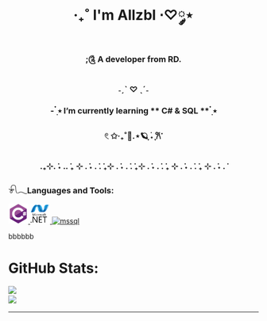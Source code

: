 <h1 align="center"> ‧₊˚  I'm Allzbl ⋅♡༘⋆ </h1>
<h3 align="center">;༊ A developer from RD.</h3>
<h3 align="center">˗ˏˋ ♡ ˎˊ˗ </h3>

<h3 align="center">- ๋࣭ ⭑ I’m currently learning ** C# & SQL ** ๋࣭ ⭑</h3>

<h3 align="center">𓏲 ✩‧₊˚🎐.⋆🪐ִֶָ ࣪˖ ִֶָ𐙚་</h3>

<h3 align="center">.₊⊹. ݁˖ .. ݁₊ ⊹ . ݁˖ . ݁. ݁₊⊹ . ݁˖ . ݁. ݁₊⊹ . ݁˖ . ݁. ݁₊ ⊹ . ݁˖ . ݁. ݁₊ ⊹ . ݁˖ . ݁</h3>
<h3 align="left">𓍯𓂃Languages and Tools:</h3>
<p align="left"> <a href="https://www.w3schools.com/cs/" target="_blank" rel="noreferrer"> <img src="https://raw.githubusercontent.com/devicons/devicon/master/icons/csharp/csharp-original.svg" alt="csharp" width="40" height="40"/> </a> <a href="https://dotnet.microsoft.com/" target="_blank" rel="noreferrer"> <img src="https://raw.githubusercontent.com/devicons/devicon/master/icons/dot-net/dot-net-original-wordmark.svg" alt="dotnet" width="40" height="40"/> </a> <a href="https://www.microsoft.com/en-us/sql-server" target="_blank" rel="noreferrer"> <img src="https://www.svgrepo.com/show/303229/microsoft-sql-server-logo.svg" alt="mssql" width="40" height="40"/> </a> </p>


bbbbbb
#  GitHub Stats:
![](https://github-readme-stats.vercel.app/api?username=Allzbl&theme=dark&hide_border=false&include_all_commits=false&count_private=false)<br/>
![](https://github-readme-streak-stats.herokuapp.com/?user=Allzbl&theme=dark&hide_border=false)<br/>



---









